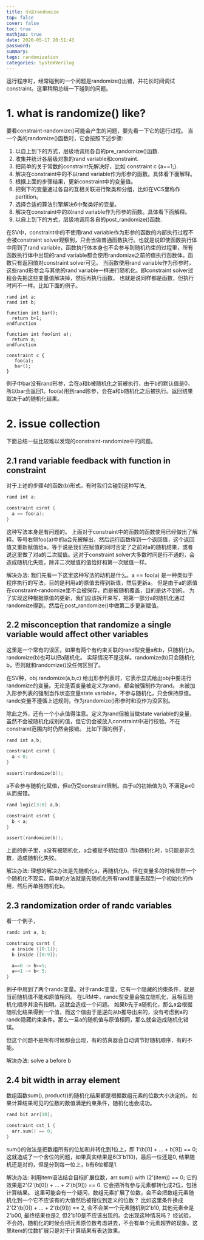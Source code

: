 ```yaml
---
title: 小议randomize
top: false
cover: false
toc: true
mathjax: true
date: 2020-05-17 20:51:43
password:
summary:
tags: randomization
categories: SystemVerilog
---
```


运行程序时，经常碰到的一个问题是randomize()出错，并花长时间调试constraint。这里稍稍总结一下碰到的问题。
<!--- more --->

# 1. what is randomize() like?
要看constraint-randomize()可能会产生的问题，要先看一下它的运行过程。
当一个类的randomize()函数时，它会按照下述步骤:
1. 以自上到下的方式，层级地调用各自的pre_randomize()函数.
2. 收集并统计各层级对象的rand variable和constraint.
3. 把简单的关于常数的constraint先解决好，比如 constraint c {a==1;}.
4. 解决在constraint中的不以rand variable作为形参的函数。具体看下面解释。
5. 根据上面的步骤结果，更新constraint中的变量值。
6. 把剩下的变量通过各自的互相关联进行聚类和分组，比如在VCS里称作partition。
7. 选择合适的算法引擎解决6中聚类好的变量。
8. 解决在constraint中的以rand variable作为形参的函数。具体看下面解释。
9. 以自上到下的方式，层级地调用各自的post_randomize()函数.


在SV中，constraint中的不使用rand variable作为形参的函数的内部执行过程不会被constraint solver观察到，只会当做普通函数执行。也就是说即使函数执行体中用到了rand variable，函数执行体本身也不会参与到随机约束的过程里，所有函数执行体中出现的rand variable都会使用randomize之前的值执行函数体。函数只有返回值对constraint solver可见。
当函数使用rand variable作为形参时，这些rand形参会与其他的rand variable一样进行随机化。即constraint solver过程会先把这些变量值解决掉，然后再执行函数。
也就是说同样都是函数，但执行时间不一样。比如下面的例子。
~~~
rand int a;
rand int b;

function int bar();
  return b+1;
endfunction

function int foo(int a);
  return a;
endfunction

constraint c {
   foo(a);
   bar();
}
~~~

例子中bar没有rand形参，会在a和b被随机化之前被执行，由于b的默认值是0，所以bar会返回1。foo(a)用到rand形参，会在a和b随机化之后被执行。返回结果取决于a的随机化结果。



# 2. issue collection
下面总结一些比较难以发现的constraint-randomize中的问题。

## 2.1 rand variable feedback with function in constraint 
对于上述的步骤4的函数(b)形式，有时我们会碰到这种写法,
~~~verilog
rand int a;

constraint csrnt {
  a == foo(a);
}
~~~

这种写法本身是有问题的。
上面对于constraint中的函数的函数使用已经做出了解释。等号右侧foo(a)中的a会先被解出，然后运行函数得到一个返回值，这个返回值又重新赋值给a。等于说是我们在赋值的同时否定了之前对a的随机结果，或者说这里做了对a的二次赋值。这对于constraint solver大多数时间是行不通的，会造成随机化失败，除非二次赋值的值恰好和第一次赋值一样。

解决办法:
我们先看一下这里这种写法的动机是什么。a == foo(a) 是一种类似于程序执行的写法，目的是利用a的原值去得到新值，然后更新a。
但是由于a的原值在constraint-randomize里不会被保存，而是被随机覆盖，目的是达不到的。
为了实现这种根据原值的更新，我们应该拆开来写，把第一部分a的随机化通过randomize得到。然后在post_randomize()中做第二步更新赋值。


## 2.2 misconception that randomize a single variable would affect other variables
这里是一个常有的误区，如果有两个有约束关联的rand型变量a和b，只随机化b，randomize(b)也可以把a随机化。
实际情况不是这样。randomize(b)只会随机化b，否则就和randomize()没任何区别了。

在SV种，obj.randomize(a,b,c) 给出形参列表时，它表示显式给出obj中要进行randomize的变量。无论是否变量被定义为rand，都会被强制作为rand。
未被加入形参列表的强制当作状态变量state variable，不参与随机化，只会保持原值。randc变量不遵循上述规则，作为randomize()形参时和没作为没区别。

除此之外，还有一个小点值得注意。定义为rand但被当做state variable的变量，虽然不会被随机化成别的值，但它仍会被放入constraint中进行校验。不在constraint范围内时仍然会报错。
比如下面的例子，  

~~~verilog
rand int a,b;

constraint csrnt {
  a < 0;
}

assert(randomize(b));
~~~

a不会参与随机化赋值，但a仍受constraint限制。由于a的初始值为0, 不满足a<0从而报错。


~~~verilog
rand logic[3:0] a,b;

constraint csrnt {
  b < a;
}

assert(randomize(b));
~~~

上面的例子里，a没有被随机化，a会被赋予初始值0. 而b随机化时，b只能是非负数，造成随机化失败。

解决办法:
理想的解决办法是先随机化a，再随机化b。但在变量多的时候显然一个个随机化不现实。简单的方法就是先随机化所有rand变量去起到一个初始化的作用，然后再单独随机化b。


## 2.3 randomization order of randc variables
看一个例子，
~~~verilog
randc int a, b;

constraing csrnt {
  a inside {[0:1]};
  b inside {[0:9]};

  a==0 -> b>=5;
  a==1 -> b< 5;
}
~~~

例子中用到了两个randc变量。对于randc变量，它有一个隐藏的约束条件，就是当前随机值不能和原值相同。
在LRM中，randc型变量会独立随机化，且相互随机化顺序并没有指明。这就会造成一个问题。
如果b先于a随机化，那么a会根据随机化结果得到一个值，而这个值由于是逆向从b推导出来的，没有考虑到a的randc隐藏约束条件。那么一旦a的随机值与原值相同，那么就会造成随机化错误。

但这个问题不是所有时候都会出现，有的仿真器会自动调节好随机顺序，有的不能。

解决办法:
solve a before b


## 2.4 bit width in array element
数组函数sum(), product()的随机化结果都是根据数组元素的位数大小决定的。
如果计算结果可见的位数的数值满足约束条件，随机化也会成功。

~~~verilog
rand bit arr[10];

constraint cst_1 {
  arr.sum() == 0;
}
~~~

sum()的做法是把数组所有的位加和并转化到1位上，即 1'(b[0] + ... + b[9]) == 0;
这就造成了一个舍位的问题，如果真实结果是6(3'b110)，最后一位还是0, 结果随机还是对的，但是分到每一位上，b有6位都是1.

解决办法:
利用item语法结合目标扩展位数，arr.sum() with (2'(item)) == 0;
它的效果是2'(2'(b[0]) + ... + 2'(b[9])) == 0. 它会把所有参与元素都转化成2位，包括计算结果。
这里可能会有一个疑问，数组元素扩展了位数，会不会把数组元素随机化到一个它不应该有的大值然后被钳位到定义的位数？
比如这里条件换成 2'(2'(b[0]) + ... + 2'(b[9])) == 2, 会不会某一个元素随机到2'b10, 其他元素全是2'b00, 最终结果也是2, 但2'b10是不应该出现的。会出现这种情况吗？
经试验，不会的，随机化的时候会把元素原位数考虑进去，不会有单个元素超界的现象。这里item的位数扩展只是对于计算结果有表达效果。
